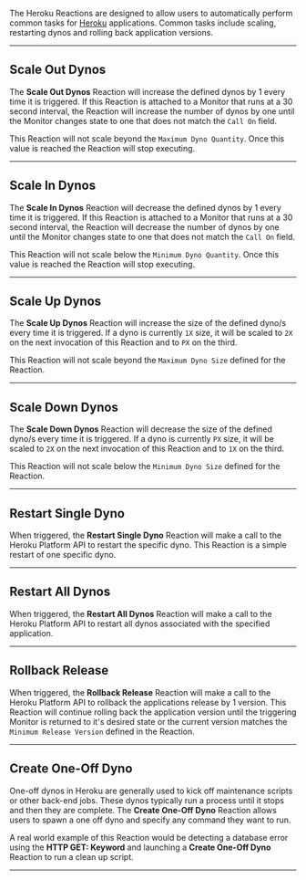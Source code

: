 The Heroku Reactions are designed to allow users to automatically perform common tasks for [Heroku](https://www.heroku.com/) applications. Common tasks include scaling, restarting dynos and rolling back application versions.

---

## Scale Out Dynos

The **Scale Out Dynos** Reaction will increase the defined dynos by 1 every time it is triggered. If this Reaction is attached to a Monitor that runs at a 30 second interval, the Reaction will increase the number of dynos by one until the Monitor changes state to one that does not match the `Call On` field.

This Reaction will not scale beyond the `Maximum Dyno Quantity`. Once this value is reached the Reaction will stop executing.

---

## Scale In Dynos

The **Scale In Dynos** Reaction will decrease the defined dynos by 1 every time it is triggered. If this Reaction is attached to a Monitor that runs at a 30 second interval, the Reaction will decrease the number of dynos by one until the Monitor changes state to one that does not match the `Call On` field.

This Reaction will not scale below the `Minimum Dyno Quantity`. Once this value is reached the Reaction will stop executing.

---

## Scale Up Dynos

The **Scale Up Dynos** Reaction will increase the size of the defined dyno/s every time it is triggered. If a dyno is currently `1X` size, it will be scaled to `2X` on the next invocation of this Reaction and to `PX` on the third.

This Reaction will not scale beyond the `Maximum Dyno Size` defined for the Reaction.

---

## Scale Down Dynos

The **Scale Down Dynos** Reaction will decrease the size of the defined dyno/s every time it is triggered. If a dyno is currently `PX` size, it will be scaled to `2X` on the next invocation of this Reaction and to `1X` on the third.

This Reaction will not scale below the `Minimum Dyno Size` defined for the Reaction.

---

## Restart Single Dyno

When triggered, the **Restart Single Dyno** Reaction will make a call to the Heroku Platform API to restart the specific dyno. This Reaction is a simple restart of one specific dyno.

---

## Restart All Dynos

When triggered, the **Restart All Dynos** Reaction will make a call to the Heroku Platform API to restart all dynos associated with the specified application.

---

## Rollback Release

When triggered, the **Rollback Release** Reaction will make a call to the Heroku Platform API to rollback the applications release by 1 version. This Reaction will continue rolling back the application version until the triggering Monitor is returned to it's desired state or the current version matches the `Minimum Release Version` defined in the Reaction.

---

## Create One-Off Dyno

One-off dynos in Heroku are generally used to kick off maintenance scripts or other back-end jobs. These dynos typically run a process until it stops and then they are complete. The **Create One-Off Dyno** Reaction allows users to spawn a one off dyno and specify any command they want to run.

A real world example of this Reaction would be detecting a database error using the **HTTP GET: Keyword** and launching a **Create One-Off Dyno** Reaction to run a clean up script.

---